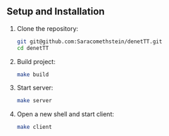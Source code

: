 ## Setup and Installation
1. Clone the repository:
    ```sh
    git git@github.com:Saracomethstein/denetTT.git
    cd denetTT
    ```

2. Build project:
    ```sh
    make build
    ``` 

3. Start server:
    ```sh
    make server
    ``` 
   
4. Open a new shell and start client:
    ```sh
    make client
    ```